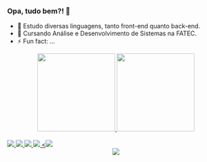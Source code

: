 ### Opa, tudo bem?! 👋

- 🔭 Estudo diversas linguagens, tanto front-end quanto back-end.
- 🌱 Cursando Análise e Desenvolvimento de Sistemas na FATEC.
- ⚡ Fun fact: ...
<div align="center">
  <a href="https://github.com/lucascwtch">
  <img height="180em" src="https://github-readme-stats.vercel.app/api?username=lucascwtch&show_icons=true&theme=dracula&include_all_commits=true&count_private=true"/>
  <img height="180em" src="https://github-readme-stats.vercel.app/api/top-langs/?username=lucascwtch&layout=compact&langs_count=7&theme=dracula"/>
</div>
  <div style="display: inline_block"><br>
    <img src="https://img.icons8.com/color/48/000000/html-5--v1.png"/>
    <img src="https://img.icons8.com/color/48/000000/css3.png"/>
    <img src="https://img.icons8.com/color-glass/48/000000/python.png"/>
    <img src="https://img.icons8.com/color/48/000000/bootstrap.png"/>
    <<img src="https://img.icons8.com/color/48/000000/sql.png"/>
  </div>
  <div align="center">
   <img src="https://img.shields.io/badge/LinkedIn-0077B5?style=for-the-badge&logo=linkedin&logoColor=white" href="https://www.linkedin.com/in/lucas-ac/">
  </div>
